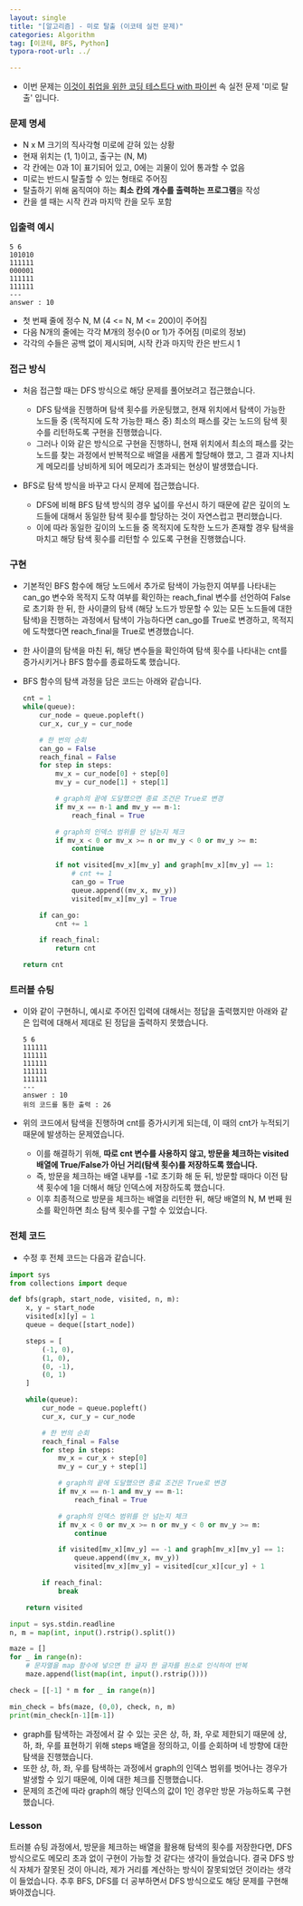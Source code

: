 ```yaml
---
layout: single
title: "[알고리즘] - 미로 탈출 (이코테 실전 문제)"
categories: Algorithm
tag: [이코테, BFS, Python]
typora-root-url: ../

---
```




- 이번 문제는 [이것이 취업을 위한 코딩 테스트다 with 파이썬](https://www.yes24.com/Product/Goods/91433923) 속 실전 문제 '미로 탈출' 입니다.



### 문제 명세

- N x M 크기의 직사각형 미로에 갇혀 있는 상황
- 현재 위치는 (1, 1)이고, 출구는 (N, M)
- 각 칸에는 0과 1이 표기되어 있고, 0에는 괴물이 있어 통과할 수 없음
- 미로는 반드시 탈출할 수 있는 형태로 주어짐
- 탈출하기 위해 움직여야 하는 **최소 칸의 개수를 출력하는 프로그램**을 작성
- 칸을 셀 때는 시작 칸과 마지막 칸을 모두 포함



### 입출력 예시

```
5 6
101010
111111
000001
111111
111111
---
answer : 10
```

- 첫 번째 줄에 정수 N, M (4 <= N, M <= 200)이 주어짐
- 다음 N개의 줄에는 각각 M개의 정수(0 or 1)가 주어짐 (미로의 정보)
- 각각의 수들은 공백 없이 제시되며, 시작 칸과 마지막 칸은 반드시 1



### 접근 방식

- 처음 접근할 때는 DFS 방식으로 해당 문제를 풀어보려고 접근했습니다.
  - DFS 탐색을 진행하며 탐색 횟수를 카운팅했고, 현재 위치에서 탐색이 가능한 노드들 중 (목적지에 도착 가능한 패스 중) 최소의 패스를 갖는 노드의 탐색 횟수를 리턴하도록 구현을 진행했습니다.
  - 그러나 이와 같은 방식으로 구현을 진행하니, 현재 위치에서 최소의 패스를 갖는 노드를 찾는 과정에서 반복적으로 배열을 새롭게 할당해야 했고, 그 결과 지나치게 메모리를 낭비하게 되어 메모리가 초과되는 현상이 발생했습니다.

- BFS로 탐색 방식을 바꾸고 다시 문제에 접근했습니다.
  - DFS에 비해 BFS 탐색 방식의 경우 넓이를 우선시 하기 때문에 같은 깊이의 노드들에 대해서 동일한 탐색 횟수를 할당하는 것이 자연스럽고 편리했습니다.
  - 이에 따라 동일한 깊이의 노드들 중 목적지에 도착한 노드가 존재할 경우 탐색을 마치고 해당 탐색 횟수를 리턴할 수 있도록 구현을 진행했습니다.




### 구현

- 기본적인 BFS 함수에 해당 노드에서 추가로 탐색이 가능한지 여부를 나타내는 can_go 변수와 목적지 도착 여부를 확인하는 reach_final 변수를 선언하여 False로 초기화 한 뒤, 한 사이클의 탐색 (해당 노드가 방문할 수 있는 모든 노드들에 대한 탐색)을 진행하는 과정에서 탐색이 가능하다면 can_go를 True로 변경하고, 목적지에 도착했다면 reach_final을 True로 변경했습니다. 

- 한 사이클의 탐색을 마친 뒤, 해당 변수들을 확인하여 탐색 횟수를 나타내는 cnt를 증가시키거나 BFS 함수를 종료하도록 했습니다.

- BFS 함수의 탐색 과정을 담은 코드는 아래와 같습니다.

  ```python
  cnt = 1
  while(queue):
      cur_node = queue.popleft()
      cur_x, cur_y = cur_node
  
      # 한 번의 순회
      can_go = False
      reach_final = False
      for step in steps:
          mv_x = cur_node[0] + step[0]
          mv_y = cur_node[1] + step[1]
  
          # graph의 끝에 도달했으면 종료 조건은 True로 변경
          if mv_x == n-1 and mv_y == m-1:
              reach_final = True
  
          # graph의 인덱스 범위를 안 넘는지 체크
          if mv_x < 0 or mv_x >= n or mv_y < 0 or mv_y >= m:
              continue
  
          if not visited[mv_x][mv_y] and graph[mv_x][mv_y] == 1:
              # cnt += 1
              can_go = True
              queue.append((mv_x, mv_y))
              visited[mv_x][mv_y] = True
  
      if can_go:
          cnt += 1
  
      if reach_final:
          return cnt
  
  return cnt
  ```




### 트러블 슈팅

- 이와 같이 구현하니, 예시로 주어진 입력에 대해서는 정답을 출력했지만 아래와 같은 입력에 대해서 제대로 된 정답을 출력하지 못했습니다.

  ```
  5 6
  111111
  111111
  111111
  111111
  111111
  ---
  answer : 10
  위의 코드를 통한 출력 : 26
  ```

- 위의 코드에서 탐색을 진행하며 cnt를 증가시키게 되는데, 이 때의 cnt가 누적되기 때문에 발생하는 문제였습니다.

  - 이를 해결하기 위해, **따로 cnt 변수를 사용하지 않고, 방문을 체크하는 visited 배열에 True/False가 아닌 거리(탐색 횟수)를 저장하도록 했습니다.**
  - 즉, 방문을 체크하는 배열 내부를 -1로 초기화 해 둔 뒤, 방문할 때마다 이전 탐색 횟수에 1을 더해서 해당 인덱스에 저장하도록 했습니다.
  - 이후 최종적으로 방문을 체크하는 배열을 리턴한 뒤, 해당 배열의 N, M 번째 원소를 확인하면 최소 탐색 횟수를 구할 수 있었습니다.




### 전체 코드

- 수정 후 전체 코드는 다음과 같습니다.

```python
import sys
from collections import deque

def bfs(graph, start_node, visited, n, m):
    x, y = start_node
    visited[x][y] = 1
    queue = deque([start_node])

    steps = [
        (-1, 0),
        (1, 0),
        (0, -1),
        (0, 1)
    ]

    while(queue):
        cur_node = queue.popleft()
        cur_x, cur_y = cur_node

        # 한 번의 순회
        reach_final = False
        for step in steps:
            mv_x = cur_x + step[0]
            mv_y = cur_y + step[1]

            # graph의 끝에 도달했으면 종료 조건은 True로 변경
            if mv_x == n-1 and mv_y == m-1:
                reach_final = True

            # graph의 인덱스 범위를 안 넘는지 체크
            if mv_x < 0 or mv_x >= n or mv_y < 0 or mv_y >= m:
                continue

            if visited[mv_x][mv_y] == -1 and graph[mv_x][mv_y] == 1:
                queue.append((mv_x, mv_y))
                visited[mv_x][mv_y] = visited[cur_x][cur_y] + 1

        if reach_final:
            break

    return visited

input = sys.stdin.readline
n, m = map(int, input().rstrip().split())

maze = []
for _ in range(n):
    # 문자열을 map 함수에 넣으면 한 글자 한 글자를 원소로 인식하여 반복
    maze.append(list(map(int, input().rstrip())))

check = [[-1] * m for _ in range(n)]

min_check = bfs(maze, (0,0), check, n, m)
print(min_check[n-1][m-1])
```

- graph를 탐색하는 과정에서 갈 수 있는 곳은 상, 하, 좌, 우로 제한되기 때문에 상, 하, 좌, 우를 표현하기 위해 steps 배열을 정의하고, 이를 순회하며 네 방향에 대한 탐색을 진행했습니다.
- 또한 상, 하, 좌, 우를 탐색하는 과정에서 graph의 인덱스 범위를 벗어나는 경우가 발생할 수 있기 때문에, 이에 대한 체크를 진행했습니다.
- 문제의 조건에 따라 graph의 해당 인덱스의 값이 1인 경우만 방문 가능하도록 구현했습니다.



### Lesson

트러블 슈팅 과정에서, 방문을 체크하는 배열을 활용해 탐색의 횟수를 저장한다면, DFS 방식으로도 메모리 초과 없이 구현이 가능할 것 같다는 생각이 들었습니다. 결국 DFS 방식 자체가 잘못된 것이 아니라, 제가 거리를 계산하는 방식이 잘못되었던 것이라는 생각이 들었습니다. 추후 BFS, DFS를 더 공부하면서 DFS 방식으로도 해당 문제를 구현해봐야겠습니다. 


